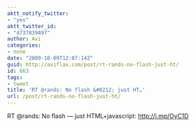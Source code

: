 ```yaml
---
aktt_notify_twitter:
- "yes"
aktt_twitter_id:
- "4737839497"
author: Avi
categories:
- none
date: "2009-10-09T12:07:14Z"
guid: http://aviflax.com/post/rt-rands-no-flash-just-ht/
id: 663
tags:
- tweet
title: 'RT @rands: No flash &#8212; just HT…'
url: /post/rt-rands-no-flash-just-ht/
---
```

RT @rands: No flash &#8212; just HTML+javascript: <a href="http://j.mp/OyC1D" rel="nofollow">http://j.mp/OyC1D</a>